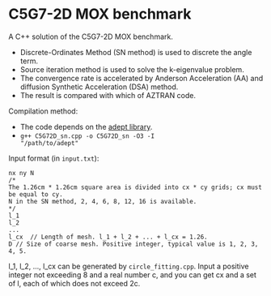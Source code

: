 # C5G7-2D MOX benchmark
A C++ solution of the C5G7-2D MOX benchmark.
- Discrete-Ordinates Method (SN method) is used to discrete the angle term.
- Source iteration method is used to solve the k-eigenvalue problem.
- The convergence rate is accelerated by Anderson Acceleration (AA) and diffusion Synthetic Acceleration (DSA) method.
- The result is compared with which of AZTRAN code.

Compilation method:
- The code depends on the [adept library](https://github.com/rjhogan/Adept-2).
- <code>g++ C5G72D_sn.cpp -o C5G72D_sn -O3 -I "/path/to/adept"</code>

Input format (in <code>input.txt</code>):
```
nx ny N
/*
The 1.26cm * 1.26cm square area is divided into cx * cy grids; cx must be equal to cy.
N in the SN method, 2, 4, 6, 8, 12, 16 is available.
*/
l_1
l_2
...
l_cx  // Length of mesh. l_1 + l_2 + ... + l_cx = 1.26.
D // Size of coarse mesh. Positive integer, typical value is 1, 2, 3, 4, 5.
```

l_1, l_2, ..., l_cx can be generated by <code>circle_fitting.cpp</code>.
Input a positive integer not exceeding 8 and a real number c, and you can get cx and a set of l, each of which does not exceed 2c.
